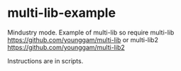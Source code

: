 # multi-lib-example
Mindustry mode. Example of multi-lib so require multi-lib
https://github.com/younggam/multi-lib
or multi-lib2
https://github.com/younggam/multi-lib2

Instructions are in scripts.


